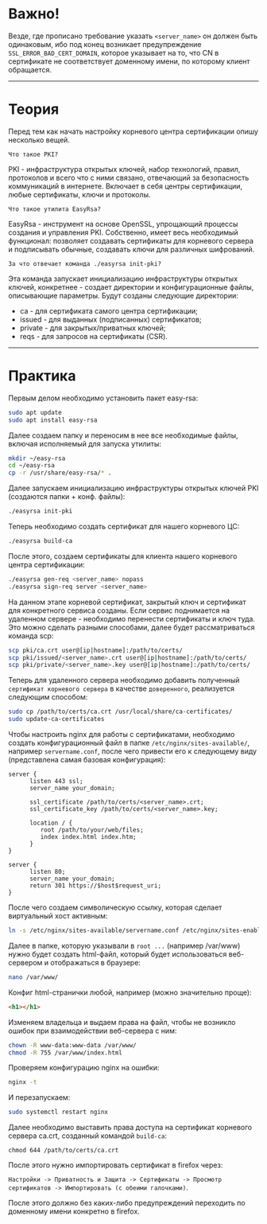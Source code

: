 
# Важно!

Везде, где прописано требование указать `<server_name>` он должен быть одинаковым, ибо под конец возникает предупреждение `SSL_ERROR_BAD_CERT_DOMAIN`, которое указывает на то, что CN в сертификате не соответствует доменному имени, по которому клиент обращается.

---
# Теория

Перед тем как начать настройку корневого центра сертификации опишу несколько вещей. 

`Что такое PKI? `

PKI - инфраструктура открытых ключей, набор технологий, правил, протоколов и всего что с ними связано, отвечающий за безопасность коммуникаций в интернете. Включает в себя центры сертификации, любые сертификаты, ключи и протоколы.

`Что такое утилита EasyRsa?`

EasyRsa - инструмент на основе OpenSSL, упрощающий процессы создания и управления PKI. Собственно, имеет весь необходимый функционал: позволяет создавать сертификаты для корневого сервера и подписывать обычные, создавать ключи для различных шифрований.

`За что отвечает команда ./easyrsa init-pki?`

Эта команда запускает инициализацию инфраструктуры открытых ключей, конкретнее - создает директории и конфигурационные файлы, описывающие параметры. Будут созданы следующие директории:
- ca - для сертификата самого центра сертификации;
- issued - для выданных (подписанных) сертификатов;
- private - для закрытых/приватных ключей;
- reqs - для запросов на сертификаты (CSR).
---
# Практика
Первым делом необходимо установить пакет easy-rsa:
```bash
sudo apt update
sudo apt install easy-rsa
```
Далее создаем папку и переносим в нее все необходимые файлы, включая исполняемый для запуска утилиты:
```bash
mkdir ~/easy-rsa
cd ~/easy-rsa
cp -r /usr/share/easy-rsa/* .
```

Далее запускаем инициализацию инфраструктуры открытых ключей PKI (создаются папки + конф. файлы):
```bash
./easyrsa init-pki
```

Теперь необходимо создать сертификат для нашего корневого ЦС:
```bash
./easyrsa build-ca
```

После этого, создаем сертификаты для клиента нашего корневого центра сертификации:
```bash
./easyrsa gen-req <server_name> nopass
./easyrsa sign-req server <server_name>
```

На данном этапе корневой сертификат, закрытый ключ и сертификат для конкретного сервиса созданы. Если сервис поднимается на удаленном сервере - необходимо перенести сертификаты и ключ туда. Это можно сделать разными способами, далее будет рассматриваться команда scp:
```bash
scp pki/ca.crt user@[ip|hostname]:/path/to/certs/
scp pki/issued/<server_name>.crt user@[ip|hostname]:/path/to/certs/
scp pki/private/<server_name>.key user@[ip|hostname]:/path/to/certs/
```
Теперь для удаленного сервера необходимо добавить полученный `сертификат корневого сервера` в качестве `доверенного`, реализуется следующим способом:
```bash
sudo cp /path/to/certs/ca.crt /usr/local/share/ca-certificates/
sudo update-ca-certificates
```
Чтобы настроить nginx для работы с сертификатами, необходимо создать конфигурационный файл в папке `/etc/nginx/sites-available/`, например `servername.conf`, после чего привести его к следующему виду (представлена самая базовая конфигурация):
```nginx
server {
      listen 443 ssl;
      server_name your_domain;

      ssl_certificate /path/to/certs/<server_name>.crt;
      ssl_certificate_key /path/to/certs/<server_name>.key;
      
      location / {
         root /path/to/your/web/files;
         index index.html index.htm;
      }
}

server {
      listen 80;
      server_name your_domain;
      return 301 https://$host$request_uri;
}
```
После чего создаем символическую ссылку, которая сделает виртуальный хост активным:
```bash
ln -s /etc/nginx/sites-available/servername.conf /etc/nginx/sites-enabled/
```
Далее в папке, которую указывали в `root ...` (например /var/www) нужно будет создать html-файл, который будет использоваться веб-сервером и отображаться в браузере:
```bash
nano /var/www/
```
Конфиг html-странички любой, например (можно значительно проще): 

```html
<h1></h1>
```

Изменяем владельца и выдаем права на файл, чтобы не возникло ошибок при взаимодействии веб-сервера с ним:
```bash
chown -R www-data:www-data /var/www/
chmod -R 755 /var/www/index.html
```
Проверяем конфигурацию nginx на ошибки:
```bash
nginx -t
```
И перезапускаем:
```bash
sudo systemctl restart nginx
```
Далее необходимо выставить права доступа на сертификат корневого сервера ca.crt, созданный командой `build-ca`:
```
chmod 644 /path/to/certs/ca.crt 
```
После этого нужно импортировать сертификат в firefox через:

`Настройки -> Приватность и Защита -> Сертификаты -> Просмотр сертификатов -> Импортировать (с обеими галочками)`.

После этого должно без каких-либо предупреждений переходить по доменному имени конкретно в firefox.
